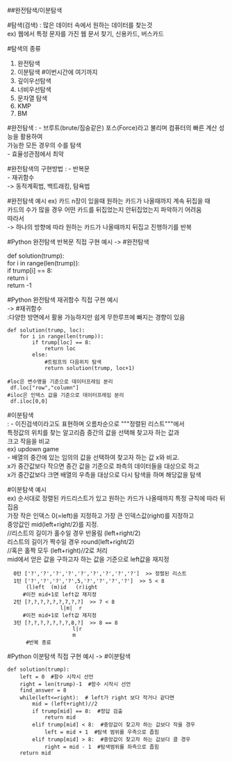  ##완전탐색/이분탐색

#탐색(검색)
  : 많은 데이터 속에서 원하는 데이터를 찾는것  
    ex) 웹에서 특정 문자를 가진 웹 문서 찾기, 신용카드, 버스카드  

#탐색의 종류  
  1) 완전탐색  
  2) 이분탐색      #이번시간에 여기까지  
  3) 깊이우선탐색  
  4) 너비우선탐색    
  5) 문자열 탐색  
  6) KMP  
  7) BM  

#완전탐색
  : - 브루트(brute/짐숭같은) 포스(Force)라고 불리며 컴퓨터의 빠른 계산 성능을 활용하여  
      가능한 모든 경우의 수를 탐색  
    - 효율성관점에서 최악  

#완전탐색의 구현방법
  : - 반복문  
    - 재귀함수    
      -> 동적계획법, 백트래킹, 탐욕법  

#완전탐색 예시
  ex) 카드 n장이 있을때 원하는 카드가 나올때까지 계속 뒤집을 때  
      카드의 수가 많을 경우 어떤 카드를 뒤집었는지 안뒤집었는지 파악하기 어려움  
      따라서  
      -> 하나의 방향에 따라 원하는 카드가 나올때까지 뒤집고 진행하기를 반복  

#Python 완전탐색 반복문 직접 구현 예시
-> #완전탐색  

   def solution(trump):  
       for i in range(len(trump)):  
           if trump[i] == 8:  
               return i  
       return -1  

#Python 완전탐색 재귀함수 직접 구현 예시  
-> #재귀함수  
    :다양한 방면에서 활용 가능하지만 쉽게 무한루프에 빠지는 경향이 있음  

    def solution(trump, loc):  
        for i in range(len(trump)):  
            if trump[loc] == 8:  
                return loc  
            else:  
                #트럼프의 다음위치 탐색  
                return solution(trump, loc+1)  

    #loc은 변수명을 기준으로 데이터프레임 분리  
     df.loc["row","column"]  
    #iloc은 인덱스 값을 기준으로 데이터프레임 분리  
     df.iloc[0,0]  

#이분탐색  
  : - 이진검색이라고도 표현하며 오름차순으로 """정렬된 리스트"""에서  
      특정값의 위치를 찾는 알고리즘 중간의 값을 선택해 찾고자 하는 값과  
      크고 작음을 비교  
    ex) updown game  
    - 배열의 중간에 있는 임의의 값을 선택하여 찾고자 하는 값 x와 비교.  
      x가 중간값보다 작으면 중간 값을 기준으로 좌측의 데이터들을 대상으로 하고  
      x가 중간값보다 크면 배열의 우측을 대상으로 다시 탐색을 하며 해당값을 탐색  

#이분탐색 예시  
  ex) 순서대로 정렬된 카드리스트가 있고 원하는 카드가 나올때까지 특정 규칙에 따라 뒤집음  
      가장 작은 인덱스 0(=left)을 지정하고 가장 큰 인덱스값(right)를 지정하고  
      중앙값인 mid(left+right/2)를 지정.  
      //리스트의 길이가 홀수일 경우 반올림 (left+right/2)  
                리스트의 길이가 짝수일 경우 round(left+right/2)  
      //혹은 홀짝 모두 (left+right)//2로 처리  
      mid에서 얻은 값을 구하고자 하는 값을 기준으로 left값을 재지정  
     
      0턴 ['?','?','?','?','?','?','?','?','?']  >> 정렬된 리스트  
      1턴 ['?','?','?','?',5,'?','?','?','?']  >> 5 < 8    
          (l)eft  (m)id   (r)ight
         #이전 mid+1로 left값 재지정
      2턴 [?,?,?,?,?,?,7,?,?]  >> 7 < 8    
                     l|m|  r
         #이전 mid+1로 left값 재지정
      3턴 [?,?,?,?,?,?,?,8,?]  >> 8 == 8    
                         l|r
                         m
          #반복 종료 

#Python 이분탐색 직접 구현 예시
-> #이분탐색

    def solution(trump):
        left = 0  #함수 시작시 선언
        right = len(trump)-1  #함수 시작시 선언
        find_answer = 8
        while(left<=right):  # left가 right 보다 작거나 같다면
            mid = (left+right)//2
            if trump[mid] == 8:  #정답 검출
                return mid   
            elif trump[mid] < 8:  #중앙값이 찾고자 하는 값보다 작을 경우 
                left = mid + 1  #탐색 범위를 우측으로 좁힘
            elif trump[mid] > 8:  #중앙값이 찾고자 하는 값보다 클 경우
                right = mid - 1  #탐색범위를 좌측으로 좁힘
        return mid

